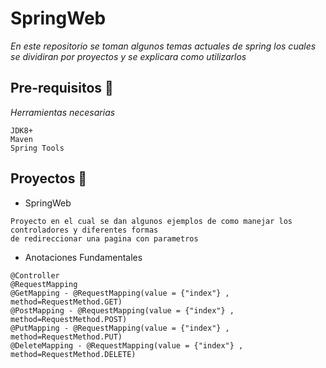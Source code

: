 # SpringWeb

_En este repositorio se toman algunos temas actuales de spring los cuales se dividiran por proyectos
y se explicara como utilizarlos_

## Pre-requisitos 🚀

_Herramientas necesarias_

```
JDK8+
Maven
Spring Tools
```
## Proyectos 🚀

* SpringWeb
```
Proyecto en el cual se dan algunos ejemplos de como manejar los controladores y diferentes formas
de redireccionar una pagina con parametros
```
* Anotaciones Fundamentales
```
@Controller
@RequestMapping
@GetMapping - @RequestMapping(value = {"index"} , method=RequestMethod.GET)
@PostMapping - @RequestMapping(value = {"index"} , method=RequestMethod.POST)
@PutMapping - @RequestMapping(value = {"index"} , method=RequestMethod.PUT)
@DeleteMapping - @RequestMapping(value = {"index"} , method=RequestMethod.DELETE)
```
